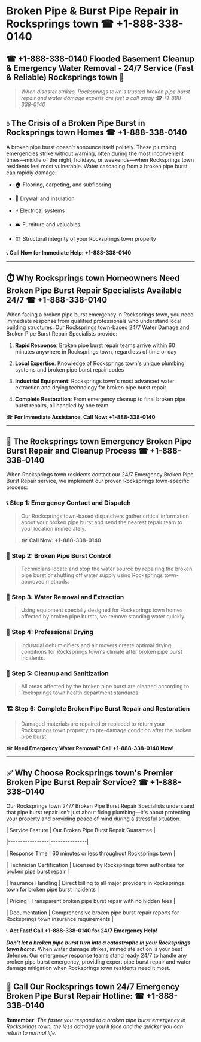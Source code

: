 # Broken Pipe & Burst Pipe Repair in Rocksprings town ☎ +1-888-338-0140  
## ☎ +1-888-338-0140 Flooded Basement Cleanup & Emergency Water Removal - 24/7 Service (Fast & Reliable) Rocksprings town 🚨  

> *When disaster strikes, Rocksprings town's trusted broken pipe burst repair and water damage experts are just a call away ☎ +1-888-338-0140*  

## 💧 The Crisis of a Broken Pipe Burst in Rocksprings town Homes ☎ +1-888-338-0140  

A broken pipe burst doesn't announce itself politely. These plumbing emergencies strike without warning, often during the most inconvenient times—middle of the night, holidays, or weekends—when Rocksprings town residents feel most vulnerable. Water cascading from a broken pipe burst can rapidly damage:  

* 🏠 Flooring, carpeting, and subflooring  
* 🧱 Drywall and insulation  
* ⚡ Electrical systems  
* 🛋️ Furniture and valuables  
* 🏗️ Structural integrity of your Rocksprings town property  

📞 **Call Now for Immediate Help: +1-888-338-0140**  

---  

## ⏱️ Why Rocksprings town Homeowners Need Broken Pipe Burst Repair Specialists Available 24/7 ☎ +1-888-338-0140  

When facing a broken pipe burst emergency in Rocksprings town, you need immediate response from qualified professionals who understand local building structures. Our Rocksprings town-based 24/7 Water Damage and Broken Pipe Burst Repair Specialists provide:  

1. **Rapid Response**: Broken pipe burst repair teams arrive within 60 minutes anywhere in Rocksprings town, regardless of time or day  
2. **Local Expertise**: Knowledge of Rocksprings town's unique plumbing systems and broken pipe burst repair codes  
3. **Industrial Equipment**: Rocksprings town's most advanced water extraction and drying technology for broken pipe burst repair  
4. **Complete Restoration**: From emergency cleanup to final broken pipe burst repairs, all handled by one team  

☎ **For Immediate Assistance, Call Now: +1-888-338-0140**  

---  

## 🔧 The Rocksprings town Emergency Broken Pipe Burst Repair and Cleanup Process ☎ +1-888-338-0140  

When Rocksprings town residents contact our 24/7 Emergency Broken Pipe Burst Repair service, we implement our proven Rocksprings town-specific process:  

### 📞 Step 1: Emergency Contact and Dispatch  
> Our Rocksprings town-based dispatchers gather critical information about your broken pipe burst and send the nearest repair team to your location immediately.  
> ☎ **Call Now: +1-888-338-0140**  

### 🚿 Step 2: Broken Pipe Burst Control  
> Technicians locate and stop the water source by repairing the broken pipe burst or shutting off water supply using Rocksprings town-approved methods.  

### 🌊 Step 3: Water Removal and Extraction  
> Using equipment specially designed for Rocksprings town homes affected by broken pipe bursts, we remove standing water quickly.  

### 💨 Step 4: Professional Drying  
> Industrial dehumidifiers and air movers create optimal drying conditions for Rocksprings town's climate after broken pipe burst incidents.  

### 🧼 Step 5: Cleanup and Sanitization  
> All areas affected by the broken pipe burst are cleaned according to Rocksprings town health department standards.  

### 🏗️ Step 6: Complete Broken Pipe Burst Repair and Restoration  
> Damaged materials are repaired or replaced to return your Rocksprings town property to pre-damage condition after the broken pipe burst.  

☎ **Need Emergency Water Removal? Call +1-888-338-0140 Now!**  

---  

## ✅ Why Choose Rocksprings town's Premier Broken Pipe Burst Repair Service? ☎ +1-888-338-0140  

Our Rocksprings town 24/7 Broken Pipe Burst Repair Specialists understand that pipe burst repair isn't just about fixing plumbing—it's about protecting your property and providing peace of mind during a stressful situation.  

| Service Feature | Our Broken Pipe Burst Repair Guarantee |  
|-----------------|---------------|  
| Response Time | 60 minutes or less throughout Rocksprings town |  
| Technician Certification | Licensed by Rocksprings town authorities for broken pipe burst repair |  
| Insurance Handling | Direct billing to all major providers in Rocksprings town for broken pipe burst incidents |  
| Pricing | Transparent broken pipe burst repair with no hidden fees |  
| Documentation | Comprehensive broken pipe burst repair reports for Rocksprings town insurance requirements |  

📞 **Act Fast! Call +1-888-338-0140 for 24/7 Emergency Help!**  

***Don't let a broken pipe burst turn into a catastrophe in your Rocksprings town home.*** When water damage strikes, immediate action is your best defense. Our emergency response teams stand ready 24/7 to handle any broken pipe burst emergency, providing expert pipe burst repair and water damage mitigation when Rocksprings town residents need it most.  

## 📱 Call Our Rocksprings town 24/7 Emergency Broken Pipe Burst Repair Hotline: ☎ +1-888-338-0140  

**Remember**: *The faster you respond to a broken pipe burst emergency in Rocksprings town, the less damage you'll face and the quicker you can return to normal life.*